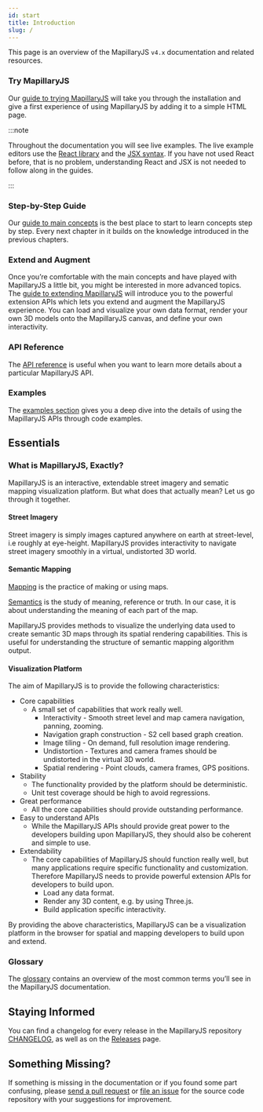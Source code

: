 ```yaml
---
id: start
title: Introduction
slug: /
---
```


This page is an overview of the MapillaryJS `v4.x` documentation and related resources.

### Try MapillaryJS

Our [guide to trying MapillaryJS](/docs/intro/try) will take you through the installation and give a first experience of using MapillaryJS by adding it to a simple HTML page.

:::note

Throughout the documentation you will see live examples. The live example editors use the [React library](https://reactjs.org/) and the [JSX syntax](https://reactjs.org/docs/introducing-jsx.html). If you have not used React before, that is no problem, understanding React and JSX is not needed to follow along in the guides.

:::

### Step-by-Step Guide

Our [guide to main concepts](/docs/main/guide) is the best place to start to learn concepts step by step. Every next chapter in it builds on the knowledge introduced in the previous chapters.

### Extend and Augment

Once you’re comfortable with the main concepts and have played with MapillaryJS a little bit, you might be interested in more advanced topics. The [guide to extending MapillaryJS](/docs/extension/extend) will introduce you to the powerful extension APIs which lets you extend and augment the MapillaryJS experience. You can load and visualize your own data format, render your own 3D models onto the MapillaryJS canvas, and define your own interactivity.

### API Reference

The [API reference](/api) is useful when you want to learn more details about a particular MapillaryJS API.

### Examples

The [examples section](/examples) gives you a deep dive into the details of using the MapillaryJS APIs through code examples.

## Essentials

### What is MapillaryJS, Exactly?

MapillaryJS is an interactive, extendable street imagery and sematic mapping visualization platform. But what does that actually mean? Let us go through it together.

#### Street Imagery

Street imagery is simply images captured anywhere on earth at street-level, i.e roughly at eye-height. MapillaryJS provides interactivity to navigate street imagery smoothly in a virtual, undistorted 3D world.

#### Semantic Mapping

[Mapping](https://en.wikipedia.org/wiki/Cartography) is the practice of making or using maps.

[Semantics](https://en.wikipedia.org/wiki/Semantics) is the study of meaning, reference or truth. In our case, it is about understanding the meaning of each part of the map.

MapillaryJS provides methods to visualize the underlying data used to create semantic 3D maps through its spatial rendering capabilities. This is useful for understanding the structure of semantic mapping algorithm output.

#### Visualization Platform

The aim of MapillaryJS is to provide the following characteristics:

- Core capabilities
  - A small set of capabilities that work really well.
    - Interactivity - Smooth street level and map camera navigation, panning, zooming.
    - Navigation graph construction - S2 cell based graph creation.
    - Image tiling - On demand, full resolution image rendering.
    - Undistortion - Textures and camera frames should be undistorted in the virtual 3D world.
    - Spatial rendering - Point clouds, camera frames, GPS positions.
- Stability
  - The functionality provided by the platform should be deterministic.
  - Unit test coverage should be high to avoid regressions.
- Great performance
  - All the core capabilities should provide outstanding performance.
- Easy to understand APIs
  - While the MapillaryJS APIs should provide great power to the developers building upon MapillaryJS, they should also be coherent and simple to use.
- Extendability
  - The core capabilities of MapillaryJS should function really well, but many applications require specific functionality and customization. Therefore MapillaryJS needs to provide powerful extension APIs for developers to build upon.
    - Load any data format.
    - Render any 3D content, e.g. by using Three.js.
    - Build application specific interactivity.

By providing the above characteristics, MapillaryJS can be a visualization platform in the browser for spatial and mapping developers to build upon and extend.

### Glossary

The [glossary](/docs/intro/glossary) contains an overview of the most common terms you’ll see in the MapillaryJS documentation.

## Staying Informed

You can find a changelog for every release in the MapillaryJS repository [CHANGELOG](https://github.com/mapillary/mapillary-js/blob/main/CHANGELOG.md), as well as on the [Releases](https://github.com/mapillary/mapillary-js/releases) page.

## Something Missing?

If something is missing in the documentation or if you found some part confusing, please [send a pull request](https://github.com/mapillary/mapillary-js/blob/main/.github/CONTRIBUTING.md#sending-a-pull-request) or [file an issue](https://github.com/mapillary/mapillary-js/issues/new) for the source code repository with your suggestions for improvement.
